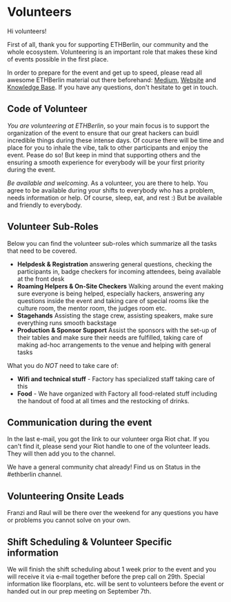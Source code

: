 # Volunteers

Hi volunteers!

First of all, thank you for supporting ETHBerlin, our community and the whole ecosystem.
Volunteering is an important role that makes these kind of events possible in the first place.

In order to prepare for the event and get up to speed, please read all awesome ETHBerlin material out there beforehand: [Medium](https://medium.com/ethberlin), [Website](http://ethberlin.com) and [Knowledge Base](https://github.com/ethberlinzwei/KnowledgeBase).
If you have any questions, don't hesitate to get in touch.

## Code of Volunteer

_You are volunteering at ETHBerlin_, so your main focus is to support the organization of the event to ensure that our great hackers can buidl incredible things during these intense days. Of course there will be time and place for you to inhale the vibe, talk to other participants and enjoy the event. Pease do so! But keep in mind that supporting others and the ensuring a smooth experience for everybody will be your first priority during the event.

_Be available and welcoming_. As a volunteer, you are there to help. You agree to be available during your shifts to everybody who has a problem, needs information or help. Of course, sleep, eat, and rest :) But be available and friendly to everybody.

## Volunteer Sub-Roles

Below you can find the volunteer sub-roles which summarize all the tasks that need to be covered.

-   **Helpdesk & Registration** answering general questions, checking the participants in, badge checkers for incoming attendees, being available at the front desk
-   **Roaming Helpers & On-Site Checkers** Walking around the event making sure everyone is being helped, especially hackers, answering any questions inside the event and taking care of special rooms like the culture room, the mentor room, the judges room etc.
-   **Stagehands** Assisting the stage crew,  assisting speakers, make sure everything runs smooth backstage
-   **Production & Sponsor Support** Assist the sponsors with the set-up of their tables and make sure their needs are fulfilled, taking care of making ad-hoc arrangements to the venue and helping with general tasks

What you do _NOT_ need to take care of:

-   **Wifi and technical stuff** - Factory has specialized staff taking care of this
-   **Food** - We have organized with Factory all food-related stuff including the handout of food at all times and the restocking of drinks.

## Communication during the event

In the last e-mail, you got the link to our volunteer orga Riot chat. If you can't find it, please send your Riot handle to one of the volunteer leads. They will then add you to the channel.

We have a general community chat already! Find us on Status in the #ethberlin channel.

## Volunteering Onsite Leads

Franzi and Raul will be there over the weekend for any questions you have or problems you cannot solve on your own.

## Shift Scheduling & Volunteer Specific information

<!-- TODO: Update, ask them -->

We will finish the shift scheduling about 1 week prior to the event and you will receive it via e-mail together before the prep call on 29th. Special information like floorplans, etc. will be sent to volunteers before the event or handed out in our prep meeting on September 7th.
